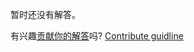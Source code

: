
暂时还没有解答。

有兴趣[贡献你的解答](https://github.com/BFEdev/BFE.dev-solutions/blob/main/problem/validate-an-ip-address_zh.md)吗? [Contribute guidline](https://github.com/BFEdev/BFE.dev-solutions#how-to-contribute)

